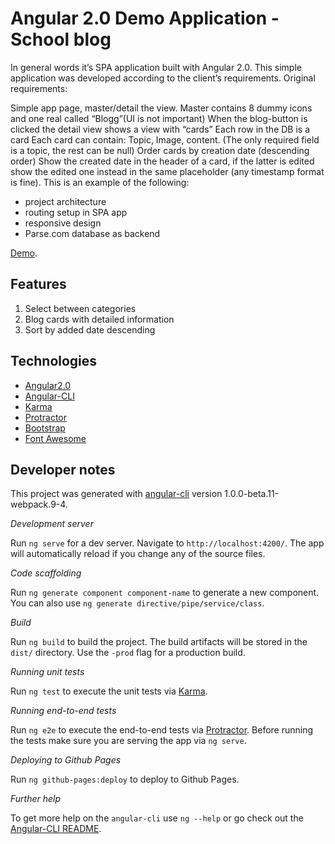 Angular 2.0 Demo Application - School blog
====================================================

In general words it’s SPA application built with  Angular 2.0.  This simple application was developed according to the client’s requirements. Original requirements:

Simple app page, master/detail the view.
Master contains 8 dummy icons and one real called “Blogg”(UI is not important)
When the blog-button is clicked the detail view shows a view with “cards” 
Each row in the DB is a card
Each card can contain: Topic, Image, content. (The only required field is a topic, the rest can be null)
Order cards by creation date (descending order) 
Show the created date in the header of a card, if the latter is edited show the edited one instead in the same placeholder (any timestamp format is fine).
This is an example of the following:
 - project architecture 
 - routing setup in SPA app
 - responsive design
 - Parse.com database as backend

[Demo](https://nixsolutions.github.io/demo-ng2-school/). 

Features
--------

1. Select between categories
2. Blog cards with detailed information
3. Sort by added date descending
  
Technologies
------------

* [Angular2.0](https://angular.io)
* [Angular-CLI](https://github.com/angular/angular-cli)
* [Karma](https://karma-runner.github.io)
* [Protractor](http://www.protractortest.org)
* [Bootstrap](http://getbootstrap.com)
* [Font Awesome](http://fontawesome.io)

Developer notes
---------------

This project was generated with [angular-cli](https://github.com/angular/angular-cli) version 1.0.0-beta.11-webpack.9-4.

*Development server*

Run `ng serve` for a dev server. Navigate to `http://localhost:4200/`. The app will automatically reload if you change any of the source files.

*Code scaffolding*

Run `ng generate component component-name` to generate a new component. You can also use `ng generate directive/pipe/service/class`.

*Build*

Run `ng build` to build the project. The build artifacts will be stored in the `dist/` directory. Use the `-prod` flag for a production build.

*Running unit tests*

Run `ng test` to execute the unit tests via [Karma](https://karma-runner.github.io).

*Running end-to-end tests*

Run `ng e2e` to execute the end-to-end tests via [Protractor](http://www.protractortest.org/).
Before running the tests make sure you are serving the app via `ng serve`.

*Deploying to Github Pages*

Run `ng github-pages:deploy` to deploy to Github Pages.

*Further help*

To get more help on the `angular-cli` use `ng --help` or go check out the [Angular-CLI README](https://github.com/angular/angular-cli/blob/master/README.md).
